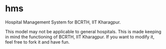 # hms
Hospital Management System for BCRTH, IIT Kharagpur.

This model may not be applicable to general hospitals. This is made keeping in mind the functioning of BCRTH, IIT Kharagpur. If you want to modify it, feel free to fork it and have fun.
